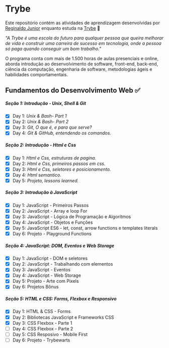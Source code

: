 # Trybe

Este repositório contém as atividades de aprendizagem desenvolvidas por [Reginaldo Junior](https://www.linkedin.com/in/reginaldogoesjunior/) enquanto estuda na [Trybe](https://www.betrybe.com/) :rocket:

_"A Trybe é uma escola do futuro para qualquer pessoa que queira melhorar de vida e construir uma carreira de sucesso em tecnologia, onde a pessoa só paga quando conseguir um bom trabalho."_

O programa conta com mais de 1.500 horas de aulas presenciais e online, aborda introdução ao desenvolvimento de software, front-end, back-end, ciência da computação, engenharia de software, metodologias ágeis e habilidades comportamentais.

## Fundamentos do Desenvolvimento Web :white_check_mark:

##### Seção 1: Introdução - Unix, Shell & Git

- [x] Day 1: _Unix & Bash- Part 1_
- [X] Day 2: _Unix & Bash- Part 2_
- [X] Day 3: _Git, O que é, e para que serve?_
- [X] Day 4: _Git & GitHub, entendendo os comandos._

##### Seção 2: Introdução - Html e Css

- [X] Day 1: _Html e Css, estruturas de pagina._
- [X] Day 2: _Html e Css, primeiros passos em css._
- [X] Day 3: _Html e Css, seletores e posicionamento._
- [X] Day 4: _Html semantico._
- [X] Day 5: _Projeto, lessons learned._

##### Seção 3: Introdução à JavaScript
- [X] Day 1: JavaScript - Primeiros Passos
- [X] Day 2: JavaScript - Array e loop For
- [X] Day 3: JavaScript - Lógica de Programação e Algorítmos
- [X] Day 4: JavaScript - Objetos e Funções
- [x] Day 5: JavaScript ES6 - let, const, arrow functions e templates literals
- [x] Day 6: Projeto - Playground Functions

##### Seção 4: JavaScript: DOM, Eventos e Web Storage
- [x] Day 1: JavaScript - DOM e seletores
- [x] Day 2: JavaScript - Trabalhando com elementos
- [x] Day 3: JavaScript - Eventos
- [x] Day 4: JavaScript - Web Storage
- [x] Day 5: Projeto - Arte com Pixels
- [x] Day 6: Projetos Bônus

##### Seção 5: HTML e CSS: Forms, Flexbox e Responsivo
- [x] Day 1: HTML & CSS - Forms
- [x] Day 2: Bibliotecas JavaScript e Frameworks CSS
- [x] Day 3: CSS Flexbox - Parte 1
- [ ] Day 4: CSS Flexbox - Parte 2
- [ ] Day 5: CSS Resposivo - Mobile First
- [ ] Day 6: Projeto - Trybewarts
